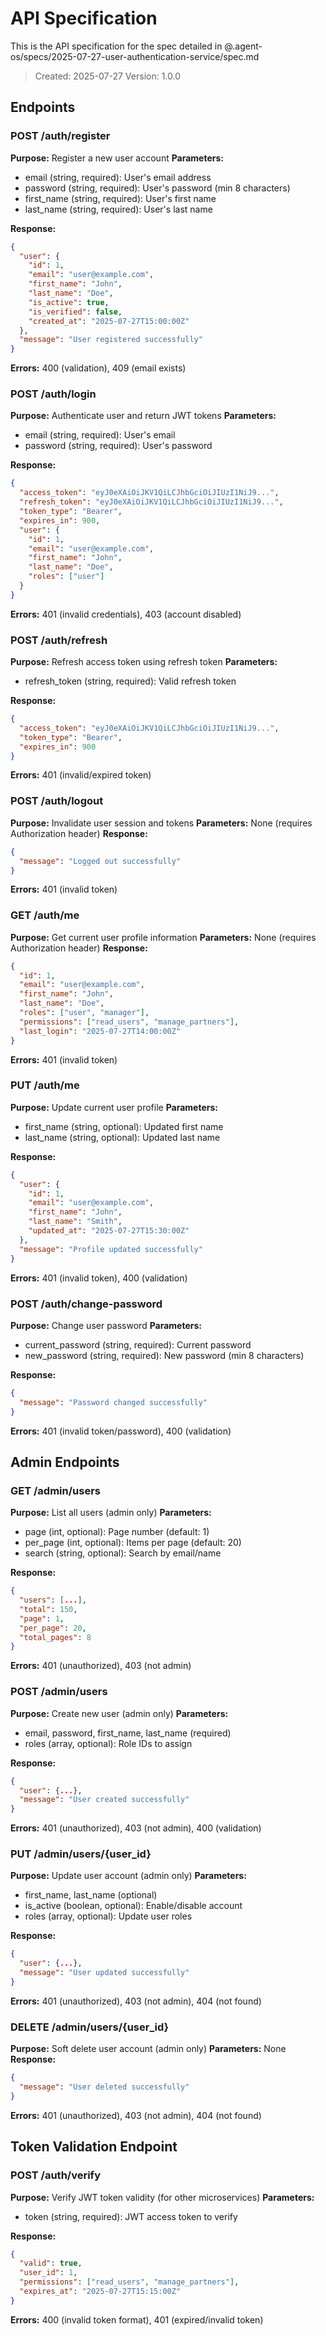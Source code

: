 # API Specification

This is the API specification for the spec detailed in @.agent-os/specs/2025-07-27-user-authentication-service/spec.md

> Created: 2025-07-27
> Version: 1.0.0

## Endpoints

### POST /auth/register

**Purpose:** Register a new user account
**Parameters:** 
- email (string, required): User's email address
- password (string, required): User's password (min 8 characters)
- first_name (string, required): User's first name
- last_name (string, required): User's last name

**Response:**
```json
{
  "user": {
    "id": 1,
    "email": "user@example.com",
    "first_name": "John",
    "last_name": "Doe",
    "is_active": true,
    "is_verified": false,
    "created_at": "2025-07-27T15:00:00Z"
  },
  "message": "User registered successfully"
}
```

**Errors:** 400 (validation), 409 (email exists)

### POST /auth/login

**Purpose:** Authenticate user and return JWT tokens
**Parameters:**
- email (string, required): User's email
- password (string, required): User's password

**Response:**
```json
{
  "access_token": "eyJ0eXAiOiJKV1QiLCJhbGciOiJIUzI1NiJ9...",
  "refresh_token": "eyJ0eXAiOiJKV1QiLCJhbGciOiJIUzI1NiJ9...",
  "token_type": "Bearer",
  "expires_in": 900,
  "user": {
    "id": 1,
    "email": "user@example.com",
    "first_name": "John",
    "last_name": "Doe",
    "roles": ["user"]
  }
}
```

**Errors:** 401 (invalid credentials), 403 (account disabled)

### POST /auth/refresh

**Purpose:** Refresh access token using refresh token
**Parameters:**
- refresh_token (string, required): Valid refresh token

**Response:**
```json
{
  "access_token": "eyJ0eXAiOiJKV1QiLCJhbGciOiJIUzI1NiJ9...",
  "token_type": "Bearer",
  "expires_in": 900
}
```

**Errors:** 401 (invalid/expired token)

### POST /auth/logout

**Purpose:** Invalidate user session and tokens
**Parameters:** None (requires Authorization header)
**Response:**
```json
{
  "message": "Logged out successfully"
}
```

**Errors:** 401 (invalid token)

### GET /auth/me

**Purpose:** Get current user profile information
**Parameters:** None (requires Authorization header)
**Response:**
```json
{
  "id": 1,
  "email": "user@example.com",
  "first_name": "John",
  "last_name": "Doe",
  "roles": ["user", "manager"],
  "permissions": ["read_users", "manage_partners"],
  "last_login": "2025-07-27T14:00:00Z"
}
```

**Errors:** 401 (invalid token)

### PUT /auth/me

**Purpose:** Update current user profile
**Parameters:**
- first_name (string, optional): Updated first name
- last_name (string, optional): Updated last name

**Response:**
```json
{
  "user": {
    "id": 1,
    "email": "user@example.com",
    "first_name": "John",
    "last_name": "Smith",
    "updated_at": "2025-07-27T15:30:00Z"
  },
  "message": "Profile updated successfully"
}
```

**Errors:** 401 (invalid token), 400 (validation)

### POST /auth/change-password

**Purpose:** Change user password
**Parameters:**
- current_password (string, required): Current password
- new_password (string, required): New password (min 8 characters)

**Response:**
```json
{
  "message": "Password changed successfully"
}
```

**Errors:** 401 (invalid token/password), 400 (validation)

## Admin Endpoints

### GET /admin/users

**Purpose:** List all users (admin only)
**Parameters:**
- page (int, optional): Page number (default: 1)
- per_page (int, optional): Items per page (default: 20)
- search (string, optional): Search by email/name

**Response:**
```json
{
  "users": [...],
  "total": 150,
  "page": 1,
  "per_page": 20,
  "total_pages": 8
}
```

**Errors:** 401 (unauthorized), 403 (not admin)

### POST /admin/users

**Purpose:** Create new user (admin only)
**Parameters:**
- email, password, first_name, last_name (required)
- roles (array, optional): Role IDs to assign

**Response:**
```json
{
  "user": {...},
  "message": "User created successfully"
}
```

**Errors:** 401 (unauthorized), 403 (not admin), 400 (validation)

### PUT /admin/users/{user_id}

**Purpose:** Update user account (admin only)
**Parameters:**
- first_name, last_name (optional)
- is_active (boolean, optional): Enable/disable account
- roles (array, optional): Update user roles

**Response:**
```json
{
  "user": {...},
  "message": "User updated successfully"
}
```

**Errors:** 401 (unauthorized), 403 (not admin), 404 (not found)

### DELETE /admin/users/{user_id}

**Purpose:** Soft delete user account (admin only)
**Parameters:** None
**Response:**
```json
{
  "message": "User deleted successfully"
}
```

**Errors:** 401 (unauthorized), 403 (not admin), 404 (not found)

## Token Validation Endpoint

### POST /auth/verify

**Purpose:** Verify JWT token validity (for other microservices)
**Parameters:**
- token (string, required): JWT access token to verify

**Response:**
```json
{
  "valid": true,
  "user_id": 1,
  "permissions": ["read_users", "manage_partners"],
  "expires_at": "2025-07-27T15:15:00Z"
}
```

**Errors:** 400 (invalid token format), 401 (expired/invalid token)